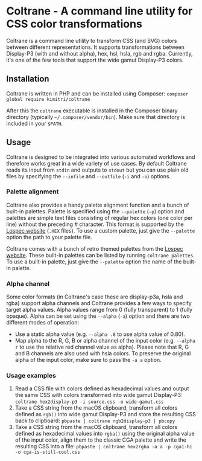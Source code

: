 # Coltrane - A command line utility for CSS color transformations

Coltrane is a command line utility to transform CSS (and SVG) colors between different representations. It supports transformations between Display-P3 (with and without alpha), hex, hsl, hsla, rgb and rgba. Currently, it's one of the few tools that support the wide gamut Display-P3 colors.

## Installation

Coltrane is written in PHP and can be installed using Composer: `composer global require kimitri/coltrane`

After this the `coltrane` executable is installed in the Composer binary directory (typically `~/.composer/vendor/bin`). Make sure that directory is included in your `$PATH`.

## Usage

Coltrane is designed to be integrated into various automated workflows and therefore works great in a wide variety of use cases. By default Coltrane reads its input from `stdin` and outputs to `stdout` but you can use plain old files by specifying the `--infile` and `--outfile` (`-i` and `-o`) options.

### Palette alignment

Coltrane also provides a handy palette alignment function and a bunch of built-in palettes. Palette is specified using the `--palette` (`-p`) option and palettes are simple text files consisting of regular hex colors (one color per line) without the preceding # character. This format is supported by the [Lospec website](https://lospec.com/palette-list) (`.HEX` files). To use a custom palette, just give the `--palette` option the path to your palette file.

Coltrane comes with a bunch of retro themed palettes from the [Lospec website](https://lospec.com/palette-list). These built-in palettes can be listed by running `coltrane palettes`. To use a built-in palette, just give the `--palette` option the name of the built-in palette.

### Alpha channel

Some color formats (in Coltrane's case these are display-p3a, hsla and rgba) support alpha channels and Coltrane provides a few ways to specify target alpha values. Alpha values range from 0 (fully transparent) to 1 (fully opaque). Alpha can be set using the `--alpha` (`-a`) option and there are two different modes of operation:

- Use a static alpha value (e.g. `--alpha .8` to use alpha value of 0.80).
- Map alpha to the R, G, B or alpha channel of the input color (e.g. `--alpha r` to use the relative red channel value as alpha). Please note that R, G and B channels are also used with hsla colors. To preserve the original alpha of the input color, make sure to pass the `-a a` option.

### Usage examples

1. Read a CSS file with colors defined as hexadecimal values and output the same CSS with colors transformed into wide gamut Display-P3: `coltrane hex2display-p3 -i source.css -o wide-gamut.css`
2. Take a CSS string from the macOS clipboard, transform all colors defined as `rgb()` into wide gamut Display-P3 and store the resulting CSS back to clipboard: `pbpaste | coltrane rgb2display-p3 | pbcopy`
3. Take a CSS string from the macOS clipboard, transform all colors defined as hexadecimal values into `rgba()` using the original alpha value of the input color, align them to the classic CGA palette and write the resulting CSS into a file: `pbpaste | coltrane hex2rgba -a a -p cga1-hi -o cga-is-still-cool.css`
